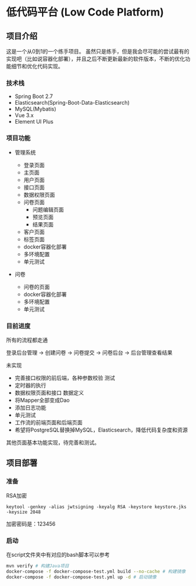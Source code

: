 # 低代码平台 (Low Code Platform)

## 项目介绍

  这是一个从0到1的一个练手项目。 虽然只是练手，但是我会尽可能的尝试最有的实现吧（比如说容器化部署），并且之后不断更新最新的软件版本，不断的优化功能细节和优化代码实现。

  ### 技术栈
  - Spring Boot 2.7
  - Elasticsearch(Spring-Boot-Data-Elasticsearch)
  - MySQL(Mybatis) 
  - Vue 3.x 
  - Element UI Plus

### 项目功能

- 管理系统
  - 登录页面
  - 主页面
  - 用户页面
  - 接口页面
  - 数据权限页面
  - 问卷页面
    - 问题编辑页面
    - 预览页面
    - 结果页面
  - 客户页面
  - 标签页面
  - docker容器化部署
  - 多环境配置
  - 单元测试

- 问卷 
  - 问卷的页面
  - docker容器化部署
  - 多环境配置
  - 单元测试

### 目前进度

所有的流程都走通

登录后台管理 -> 创建问卷 -> 问卷提交 -> 问卷后台 -> 后台管理查看结果

未实现
- 完善接口权限的前后端，各种参数校验 测试
- 定时器的执行
- 数据权限页面和接口 数据定义
- 将Mapper全部变成Dao
- 添加日志功能
- 单元测试
- 工作流的前端页面和后端页面
- 希望将PostgreSQL替换掉MySQL，Elasticsearch，降低代码复杂度和资源

其他页面基本功能实现，待完善和测试。

## 项目部署

### 准备

RSA加密
```
keytool -genkey -alias jwtsigning -keyalg RSA -keystore keystore.jks  -keysize 2048
```
加密密码是：123456

### 启动
在script文件夹中有对应的bash脚本可以参考

```bash
mvn verify # 构建Java项目
docker-compose -f docker-compose-test.yml build --no-cache # 构建镜像
docker-compose -f docker-compose-test.yml up -d # 启动镜像
```

